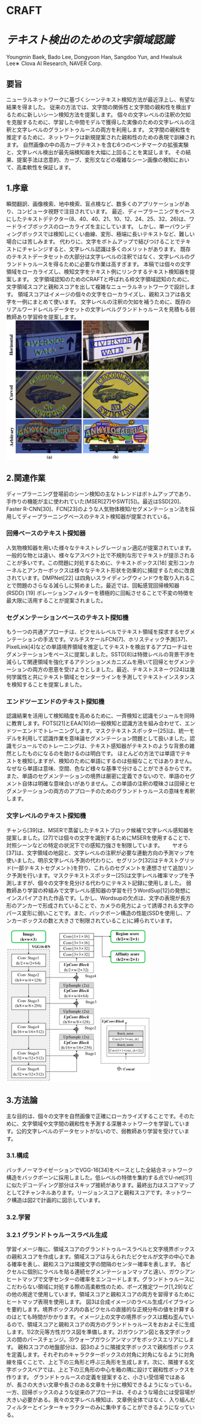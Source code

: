 # CRAFT

# _テキスト検出のための文字領域認識_

Youngmin Baek, Bado Lee, Dongyoon Han, Sangdoo Yun, and Hwalsuk Lee∗ 
Clova AI Research, NAVER Corp.

## 要旨
ニューラルネットワークに基づくシーンテキスト検知方法が最近浮上し、有望な結果を得ました。
従来の方法では、文字間の関係性と文字間の親和性を検出するために新しいシーン検知方法を提案します。
個々の文字レベルの注釈の欠如を克服するために、学習した中間モデルで獲得した実像のための文字レベルの注釈と文字レベルのグランドトゥルースの両方を利用します。
文字間の親和性を推定するために、ネットワークは新規提案された親和性のための表現で訓練されます。
自然画像の中の高カーブテキストを含む6つのベンチマークの拡張実験と、文字レベル検出が最先端検知器を大幅に上回ることを実証します。
その結果、提案手法は恣意的、カーブ、変形文などの複雑なシーン画像の検知において、高柔軟性を保証します。

## 1.序章
瞬間翻訳、画像検索、地中検索、盲点検など、数多くのアプリケーションがあり、コンピュータ視野で注目されています。
最近、ディープラーニングをベースにしたテキストデテクター(8、40、40、21、10、12、24、25、32、26)は、ワードライブボックスのローカライズを主にしています。
しかし、単一バウンディングボックスでは検知しにくい曲線、変形、極端に長いテキストなど、難しい場合には苦しみます。
代わりに、文字をボトムアップで結びつけることでテキストにチャレンジすると、文字レベル認識は多くのメリットがあります。
既存のテキストデータセットの大部分は文字レベルの注釈ではなく、文字レベルのグランドトゥルースを得るために必要な作業は高すぎます。
本稿では個々の文字領域をローカライズし、検知文字をテキスト例にリンクするテキスト検知器を提案します。
文字領域認知のためのCRAFTと呼ばれる枠文字領域認知のために、文字領域スコアと親和スコアを出して複雑なニューラルネットワークで設計します。
領域スコアはイメージの個々の文字をローカライズし、親和スコアは各文字を一例にまとめて使います。
文字レベルの注釈の欠如を補うために、既存のリアルワードレベルデータセットの文字レベルグランドトゥルースを見積もる弱教師あり学習枠を提案します。  
![Figure1](https://github.com/inouetaka/CRAFT/blob/master/images/figure1.png)

## 2.関連作業
ディープラーニング登場前のシーン検知の主なトレンドはボトムアップであり、手作りの機能が主に使われていた(MSER[27]やSWT[5])。最近はSSD[20]、Faster R-CNN[30]、FCN[23]のような人気物体検知/セグメンテーション法を採用してディープラーニングベースのテキスト検知器が提案されている。
### 回帰ベースのテキスト探知器
人気物検知器を用いた様々なテキストレグレージョン適応が提案されています。一般的な物とは違い、様々なアスペクト比で不規則な形でテキストが提示されることが多いです。この問題に対処するために、テキストボックス[18] 変形コンカーネルとアンカーボックスは様々なテキスト形状を効果的に捕捉するために改良されています。DMPNet[22] は四角いスライディングウィンドウを取り入れることで問題のさらなる減らしに努めました。最近では、回転感覚回帰検知器(RSDD) [19] ボレーションフィルターを積極的に回転させることで不変の特徴を最大限に活用することが提案されました。

### セグメンテーションベースのテキスト探知機
もう一つの共通アプローチは、ピクセルレベルでテキスト領域を探求するセグメンテーションの手法です。マルチスケールFCN[7]、ホリスティック予測[37]、PixelLink[4]などの単語境界領域を推定してテキストを検出するアプローチはセグメンテーションをベースに提案しました。SSTD[8]は特徴レベルの背景干渉を減らして関連領域を強化するアテンションメカニズムを用いて回帰とセグメンテーションの両方の恩恵を受けようとしました。最近、テキストスネーク[24]は幾何学属性と共にテキスト領域とセンターラインを予測してテキストインスタンスを検知することを提案しました。

### エンドツーエンドのテキスト探知機
認識結果を活用して検知精度を高めるために、一斉検知と認識モジュールを同時に教育します。FOTS[21]とEAA[10]の一般検知と認識方法を組み合わせて、エンドツーエンドでトレーニングします。マスクテキストスポッター[25]は、統一モデルを利用して認識作業を意味論セグメンテーション問題として扱いました。認識モジュールでのトレーニングは、テキスト感知器がテキストのような背景の雑然としたものになるのを助けるのは明白です。
ほとんどの方法では単語でテキストを検知しますが、検知のために単語にするのは些細なことではありません。なぜなら単語は意味、空間、色など様々な基準で分けることができるからです。また、単語のセグメンテーションの境界は厳密に定義できないので、単語のセグメント自体は明確な意味合いがありません。この単語の注釈の曖昧さは回帰とセグメンテーションの両方のアプローチのためのグランドトゥルースの意味を希釈します。

### 文字レベルのテキスト探知機
チャンら[39]は、MSERで蒸留したテキストブロック候補で文字レベル感知器を提案しました。[27]では個々の文字を識別するためにMSERを使用することで、対照シーンなどの特定の状況下での感知力強さを制限しています。　　
ヤオら[37]は、文字領域の地図と、文字レベルの注釈が必要な連動方向の予測マップを使いました。明示文字レベル予測の代わりに、セグリンク[32]はテキストグリッド(一部テキストセグメント)を狩り、これらのセグメントを連想させて追加リンク予測を行います。マスクテキストスポッター[25]は文字レベル確率マップを予測しますが、個々の文字を見分ける代わりにテキスト記録に使用しました。
弱教師あり学習の枠組みで文字レベル感知器の学習を行うWordSup[12]の発想にインスパイアされた作品です。しかし、Wordsupの欠点は、文字の表現が長方形のアンカーで形成されていることで、カメラの見方によって誘導される文字のパース変形に弱いことです。また、バックボーン構造の性能(SSDを使用し、アンカーボックスの数と大きさで制限されていること)に縛られています。  
![Figure1](https://github.com/inouetaka/CRAFT/blob/master/images/figure2.png)

## 3.方法論
主な目的は、個々の文字を自然画像で正確にローカライズすることです。そのために、文字領域や文字間の親和性を予測する深層ネットワークを学習しています。公的文字レベルのデータセットがないので、弱教師あり学習を受けています。

### 3.1.構成
バッチノーマライゼーションでVGG-16[34]をベースとした全結合ネットワーク構造をバックボーンに採用しました。低レベルの特徴を集約する点でU-net[31]に似たデコーディング部分はスキップ接続があります。最終出力はスコアマップとして2チャンネルあります。リージョンスコアと親和スコアです。ネットワーク構造は図2で計画的に図示しています。

### 3.2.学習  

### 3.2.1 グランドトゥルースラベル生成
学習イメージ毎に、領域スコアのグランドトゥルースラベルと文字境界ボックスの親和スコアを作成します。領域スコアは与えられたピクセルが文字の中心である確率を表し、親和スコアは隣接文字の間隔のセンター確率を表します。
各ピクセルに個別にラベルを貼る連続セグメンテーションマップと違い、ガウシアンヒートマップで文字センターの確率をエンコードします。グランドトゥルースにこだわらない領域に対処する際の高柔軟性のため、ポーズ推定ワーク[1,29]などの他の用途で使用しています。領域スコアと親和スコアの両方を習得するためにヒートマップ表現を使用します。
図3は合成イメージのラベル生成パイプラインを要約します。境界ボックス内の各ピクセルの直接的な正規分布の値を計算するのはとても時間がかかります。イメージ上の文字の境界ボックスは概ね歪んでいるので、領域スコアと親和スコアの両方のグランドトゥルースをおおよそに生成します。1)2次元等方性ガウス図を準備します。2)ガウシアン図と各文字ボックスの間のパースチェンジ。3)ウォープガウシアンマップをボックスエリアにします。
親和スコアの地盤部分は、図3のように隣接文字ボックスで親和性ボックスを定義します。それぞれのキャラクターボックスの対角に対角になるように対角線を描くことで、上と下の三角形と呼ぶ三角形を生成します。次に、隣接する文字ボックスペアでは、上と下の三角形の中心を箱の隅に設けて親和性ボックスを作ります。
グランドトゥルースの定義を提案すると、小さい受信場ではあるが、長さの大きい文章や長さのある文章を十分に検知できるようになっている。一方、回帰ボックスのような従来のアプローチは、そのような場合には受容場が大きい必要がある。我々の文字レベル検知は、文章例全体ではなく、入り組んだフィルターとインターキャラクターのみに集中することができるようになっている。
